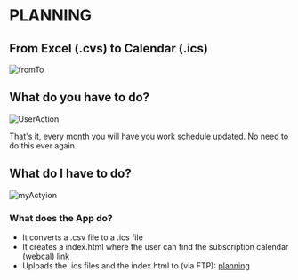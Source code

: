 # PLANNING
## From Excel (.cvs) to Calendar (.ics)

![fromTo](https://user-images.githubusercontent.com/6886116/55958066-1af30880-5c68-11e9-91ba-e33e71cf5bad.jpg)

## What do you have to do?

![UserAction](https://user-images.githubusercontent.com/6886116/55956037-47f0ec80-5c63-11e9-92a6-1ec079cfc5ce.gif)

That's it, every month you will have you work schedule updated. No need to do this ever again.

## What do I have to do?
![myActyion](https://user-images.githubusercontent.com/6886116/55957041-a4550b80-5c65-11e9-8078-3d0e1c4e8aa3.gif)

### What does the App do?
- It converts a .csv file to a .ics file
- It creates a index.html where the user can find the subscription calendar (webcal) link
- Uploads the .ics files and the index.html to (via FTP): [planning](planning.altervista.org)
